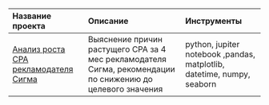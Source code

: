 # 
| Название проекта | Описание | Инструменты | 
| :---------------------- | :---------------------- | :---------------------- |
| [ Анализ роста CPA рекламодателя Сигма ](https://github.com/varvaramambetova/portfolio/tree/main/AB-test%201)| Выяснение причин растущего CPA за 4 мес рекламодателя Сигма, рекомендации по снижению до целевого значения | python, jupiter notebook ,pandas, matplotlib, datetime, numpy, seaborn|

